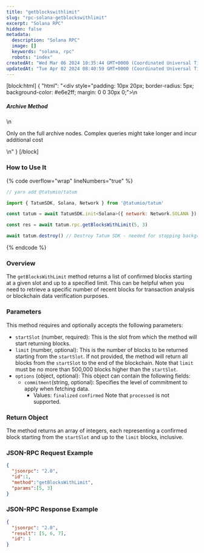 ```yaml
---
title: "getblockswithlimit"
slug: "rpc-solana-getblockswithlimit"
excerpt: "Solana RPC"
hidden: false
metadata: 
  description: "Solana RPC"
  image: []
  keywords: "solana, rpc"
  robots: "index"
createdAt: "Wed Mar 06 2024 10:35:44 GMT+0000 (Coordinated Universal Time)"
updatedAt: "Tue Apr 02 2024 08:40:59 GMT+0000 (Coordinated Universal Time)"
---
```

[block:html]
{
  "html": "<div style=\"padding: 10px 20px; border-radius: 5px; background-color: #e6e2ff; margin: 0 0 30px 0;\">\n  <h5>Archive Method</h5>\n  <p>Only on the full archive nodes. Complex queries might take longer and incur additional cost</p>\n</div>"
}
[/block]


### How to Use It

{% code overflow="wrap" lineNumbers="true" %}

```javascript
// yarn add @tatumio/tatum

import { TatumSDK, Solana, Network } from '@tatumio/tatum'

const tatum = await TatumSDK.init<Solana>({ network: Network.SOLANA })

const res = await tatum.rpc.getBlocksWithLimit(5, 3)

await tatum.destroy() // Destroy Tatum SDK - needed for stopping background jobs
```

{% endcode %}

### Overview

The `getBlocksWithLimit` method returns a list of confirmed blocks starting at a given slot and up to a specified limit. This can be helpful when you need to retrieve a specific number of recent blocks for transaction analysis or blockchain data verification purposes.

### Parameters

This method requires and optionally accepts the following parameters:

- `startSlot` (number, required): This is the slot from which the method will start returning blocks.
- `limit` (number, optional): This is the number of blocks to be returned starting from the `startSlot`. If not provided, the method will return all blocks from the `startSlot` to the end of the blockchain. Note that `limit` must be no more than 500,000 blocks higher than the `startSlot`.
- `options` (object, optional): This object can contain the following fields:
  - `commitment`(string, optional): Specifies the level of commitment to apply when fetching data.
    - Values: `finalized` `confirmed` Note that `processed` is not supported.

### Return Object

The method returns an array of integers, each representing a confirmed block starting from the `startSlot` and up to the `limit` blocks, inclusive.

### JSON-RPC Request Example

```json
{
  "jsonrpc": "2.0",
  "id":1,
  "method":"getBlocksWithLimit",
  "params":[5, 3]
}
```

### JSON-RPC Response Example

```json
{
  "jsonrpc": "2.0",
  "result": [5, 6, 7],
  "id": 1
}
```
